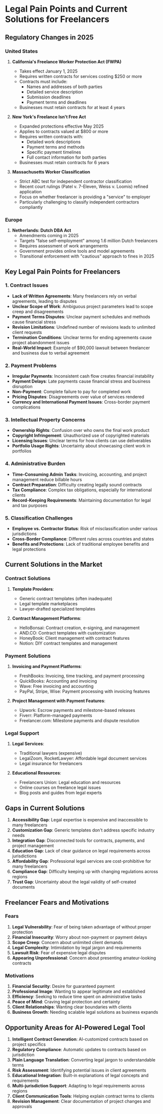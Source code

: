 # Legal Pain Points and Current Solutions for Freelancers

## Regulatory Changes in 2025

### United States
1. **California's Freelance Worker Protection Act (FWPA)**
   - Takes effect January 1, 2025
   - Requires written contracts for services costing $250 or more
   - Contracts must include:
     - Names and addresses of both parties
     - Detailed service description
     - Submission deadlines
     - Payment terms and deadlines
   - Businesses must retain contracts for at least 4 years

2. **New York's Freelance Isn't Free Act**
   - Expanded protections effective May 2025
   - Applies to contracts valued at $800 or more
   - Requires written contracts with:
     - Detailed work descriptions
     - Payment terms and methods
     - Specific payment timelines
     - Full contact information for both parties
   - Businesses must retain contracts for 6 years

3. **Massachusetts Worker Classification**
   - Strict ABC test for independent contractor classification
   - Recent court rulings (Patel v. 7-Eleven, Weiss v. Loomis) refined application
   - Focus on whether freelancer is providing a "service" to employer
   - Particularly challenging to classify independent contractors compliantly

### Europe
1. **Netherlands: Dutch DBA Act**
   - Amendments coming in 2025
   - Targets "false self-employment" among 1.6 million Dutch freelancers
   - Requires assessment of work arrangements
   - Government provides online tools and model agreements
   - Transitional enforcement with "cautious" approach to fines in 2025

## Key Legal Pain Points for Freelancers

### 1. Contract Issues
- **Lack of Written Agreements**: Many freelancers rely on verbal agreements, leading to disputes
- **Unclear Scope of Work**: Ambiguous project parameters lead to scope creep and disagreements
- **Payment Terms Disputes**: Unclear payment schedules and methods cause financial stress
- **Revision Limitations**: Undefined number of revisions leads to unlimited client requests
- **Termination Conditions**: Unclear terms for ending agreements cause project abandonment issues
- **Real-World Impact**: Example of $90,000 lawsuit between freelancer and business due to verbal agreement

### 2. Payment Problems
- **Irregular Payments**: Inconsistent cash flow creates financial instability
- **Payment Delays**: Late payments cause financial stress and business disruption
- **Non-Payment**: Complete failure to pay for completed work
- **Pricing Disputes**: Disagreements over value of services rendered
- **Currency and International Payment Issues**: Cross-border payment complications

### 3. Intellectual Property Concerns
- **Ownership Rights**: Confusion over who owns the final work product
- **Copyright Infringement**: Unauthorized use of copyrighted materials
- **Licensing Issues**: Unclear terms for how clients can use deliverables
- **Portfolio Usage Rights**: Uncertainty about showcasing client work in portfolios

### 4. Administrative Burden
- **Time-Consuming Admin Tasks**: Invoicing, accounting, and project management reduce billable hours
- **Contract Preparation**: Difficulty creating legally sound contracts
- **Tax Compliance**: Complex tax obligations, especially for international clients
- **Record-Keeping Requirements**: Maintaining documentation for legal and tax purposes

### 5. Classification Challenges
- **Employee vs. Contractor Status**: Risk of misclassification under various jurisdictions
- **Cross-Border Compliance**: Different rules across countries and states
- **Benefits and Protections**: Lack of traditional employee benefits and legal protections

## Current Solutions in the Market

### Contract Solutions
1. **Template Providers**:
   - Generic contract templates (often inadequate)
   - Legal template marketplaces
   - Lawyer-drafted specialized templates

2. **Contract Management Platforms**:
   - HelloBonsai: Contract creation, e-signing, and management
   - AND.CO: Contract templates with customization
   - HoneyBook: Client management with contract features
   - Notion: DIY contract templates and management

### Payment Solutions
1. **Invoicing and Payment Platforms**:
   - FreshBooks: Invoicing, time tracking, and payment processing
   - QuickBooks: Accounting and invoicing
   - Wave: Free invoicing and accounting
   - PayPal, Stripe, Wise: Payment processing with invoicing features

2. **Project Management with Payment Features**:
   - Upwork: Escrow payments and milestone-based releases
   - Fiverr: Platform-managed payments
   - Freelancer.com: Milestone payments and dispute resolution

### Legal Support
1. **Legal Services**:
   - Traditional lawyers (expensive)
   - LegalZoom, RocketLawyer: Affordable legal document services
   - Legal insurance for freelancers

2. **Educational Resources**:
   - Freelancers Union: Legal education and resources
   - Online courses on freelance legal issues
   - Blog posts and guides from legal experts

## Gaps in Current Solutions

1. **Accessibility Gap**: Legal expertise is expensive and inaccessible to many freelancers
2. **Customization Gap**: Generic templates don't address specific industry needs
3. **Integration Gap**: Disconnected tools for contracts, payments, and project management
4. **Education Gap**: Lack of clear guidance on legal requirements across jurisdictions
5. **Affordability Gap**: Professional legal services are cost-prohibitive for many freelancers
6. **Compliance Gap**: Difficulty keeping up with changing regulations across regions
7. **Trust Gap**: Uncertainty about the legal validity of self-created documents

## Freelancer Fears and Motivations

### Fears
1. **Legal Vulnerability**: Fear of being taken advantage of without proper protection
2. **Financial Insecurity**: Worry about non-payment or payment delays
3. **Scope Creep**: Concern about unlimited client demands
4. **Legal Complexity**: Intimidation by legal jargon and requirements
5. **Lawsuit Risk**: Fear of expensive legal disputes
6. **Appearing Unprofessional**: Concern about presenting amateur-looking contracts

### Motivations
1. **Financial Security**: Desire for guaranteed payment
2. **Professional Image**: Wanting to appear legitimate and established
3. **Efficiency**: Seeking to reduce time spent on administrative tasks
4. **Peace of Mind**: Craving legal protection and certainty
5. **Client Relationships**: Wanting clear boundaries with clients
6. **Business Growth**: Needing scalable legal solutions as business expands

## Opportunity Areas for AI-Powered Legal Tool

1. **Intelligent Contract Generation**: AI-customized contracts based on project specifics
2. **Regulatory Compliance**: Automatic updates to contracts based on jurisdiction
3. **Plain Language Translation**: Converting legal jargon to understandable terms
4. **Risk Assessment**: Identifying potential issues in client agreements
5. **Educational Integration**: Built-in explanations of legal concepts and requirements
6. **Multi-jurisdiction Support**: Adapting to legal requirements across regions
7. **Client Communication Tools**: Helping explain contract terms to clients
8. **Revision Management**: Clear documentation of project changes and approvals
